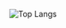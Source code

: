 <!---![tshuenhau's GitHub stats](https://github-readme-stats.vercel.app/api?username=tshuenhau&count_private=true&show_icons=true&theme=tokyonight) --->

<!---![Top Langs](https://github-readme-stats.vercel.app/api/top-langs/?username=tshuenhau&layout=compact&theme=tokyonight&langs_count=6)--->
![Top Langs](https://github-readme-stats.vercel.app/api/top-langs/?username=tshuenhau&layout=normal&theme=tokyonight&langs_count=6&exclude_repo=thestateofnations&hide=Jupyter%20Notebook,Shaderlab,CMAKE)

<!---[![Top Langs](https://github-readme-stats.vercel.app/api/top-langs/?username=tshuenhau&langs_count=8)](https://github.com/anuraghazra/github-readme-stats)--->

